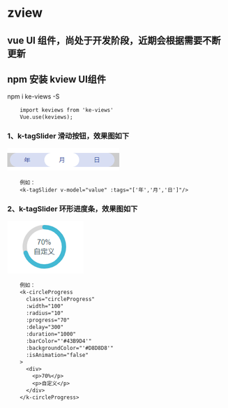 # zview

## vue UI 组件，尚处于开发阶段，近期会根据需要不断更新

## npm 安装 kview UI组件

  npm i ke-views -S

```
    import keviews from 'ke-views'
    Vue.use(keviews);
```

### 1、k-tagSlider 滑动按钮，效果图如下
![Image text](https://github.com/zhangkejian0/kview/blob/master/image/tagSlider.png)
```
    例如：
    <k-tagSlider v-model="value" :tags="['年','月','日']"/>
```

### 2、k-tagSlider 环形进度条，效果图如下
![Image text](https://github.com/zhangkejian0/kview/blob/master/image/circleProgress.png)
```
    例如：
    <k-circleProgress
      class="circleProgress"
      :width="100"
      :radius="10"
      :progress="70"
      :delay="300"
      :duration="1000"
      :barColor="'#43B9D4'"
      :backgroundColor="'#D8D8D8'"
      :isAnimation="false"
    >
      <div>
        <p>70%</p>
        <p>自定义</p>
      </div>
    </k-circleProgress>
```